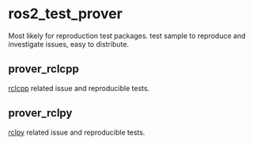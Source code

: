 # ros2_test_prover

Most likely for reproduction test packages.
test sample to reproduce and investigate issues, easy to distribute.

## prover_rclcpp

[rclcpp](https://github.com/ros2/rclcpp) related issue and reproducible tests.

## prover_rclpy

[rclpy](https://github.com/ros2/rclpy) related issue and reproducible tests.
